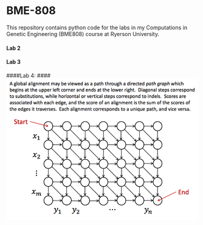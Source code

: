 # BME-808
This repository contains python code for the labs in my Computations in Genetic Engineering (BME808) course at Ryerson University.
#### Lab 2 ####
#### Lab 3 ####
####Lab 4: ####
 ![Alt text](images/lab4/image1.png?raw=true "Global alignment")
